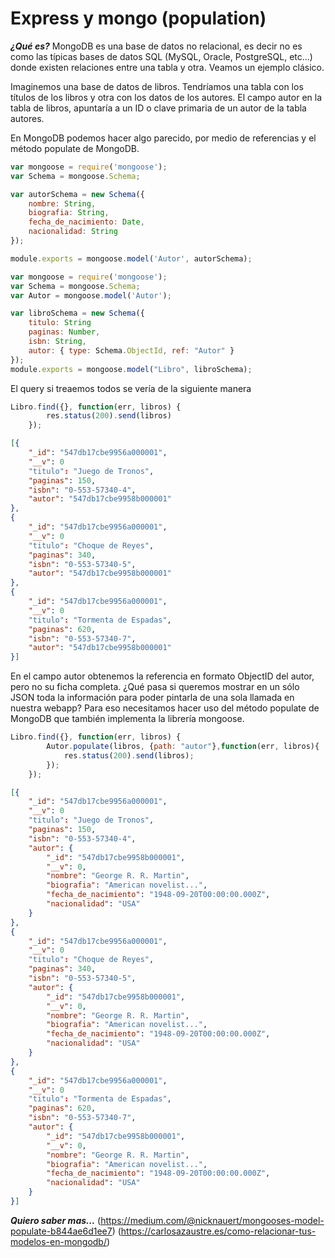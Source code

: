# Express y mongo (population) #

***¿Qué es?***
MongoDB es una base de datos no relacional, es decir no es como las típicas bases de datos SQL (MySQL, Oracle, PostgreSQL, etc...) donde existen relaciones entre una tabla y otra. Veamos un ejemplo clásico.

Imaginemos una base de datos de libros. Tendríamos una tabla con los títulos de los libros y otra con los datos de los autores. El campo autor en la tabla de libros, apuntaría a un ID o clave primaria de un autor de la tabla autores.

En MongoDB podemos hacer algo parecido, por medio de referencias y el método populate de MongoDB.

```javascript
var mongoose = require('mongoose');
var Schema = mongoose.Schema;

var autorSchema = new Schema({
	nombre: String,
    biografia: String,
    fecha_de_nacimiento: Date,
    nacionalidad: String
});

module.exports = mongoose.model('Autor', autorSchema);
```


```javascript
var mongoose = require('mongoose');
var Schema = mongoose.Schema;
var Autor = mongoose.model('Autor');

var libroSchema = new Schema({
	titulo: String
    paginas: Number,
    isbn: String,
    autor: { type: Schema.ObjectId, ref: "Autor" } 
});
module.exports = mongoose.model("Libro", libroSchema);

```

El query si treaemos todos se vería de la siguiente manera
```javascript
Libro.find({}, function(err, libros) {
    	res.status(200).send(libros)
    });
```

```json
[{
    "_id": "547db17cbe9956a000001",
    "__v": 0
    "titulo": "Juego de Tronos",
    "paginas": 150,
    "isbn": "0-553-57340-4", 
    "autor": "547db17cbe9958b000001"
},
{
    "_id": "547db17cbe9956a000001",
    "__v": 0
    "titulo": "Choque de Reyes",
    "paginas": 340,
    "isbn": "0-553-57340-5",
    "autor": "547db17cbe9958b000001"
},
{
    "_id": "547db17cbe9956a000001",
    "__v": 0
    "titulo": "Tormenta de Espadas",
    "paginas": 620,
    "isbn": "0-553-57340-7",
    "autor": "547db17cbe9958b000001"
}]
```

En el campo autor obtenemos la referencia en formato ObjectID del autor, pero no su ficha completa. ¿Qué pasa si queremos mostrar en un sólo JSON toda la información para poder pintarla de una sola llamada en nuestra webapp? Para eso necesitamos hacer uso del método populate de MongoDB que también implementa la librería mongoose.


```javascript
Libro.find({}, function(err, libros) {
    	Autor.populate(libros, {path: "autor"},function(err, libros){
        	res.status(200).send(libros);
        }); 
    });
```

```json
[{
    "_id": "547db17cbe9956a000001",
    "__v": 0
    "titulo": "Juego de Tronos",
    "paginas": 150,
    "isbn": "0-553-57340-4", 
    "autor": {
    	"_id": "547db17cbe9958b000001",
        "__v": 0,
        "nombre": "George R. R. Martin",
        "biografia": "American novelist...",
        "fecha_de_nacimiento": "1948-09-20T00:00:00.000Z",
        "nacionalidad": "USA"
    }
},
{
    "_id": "547db17cbe9956a000001",
    "__v": 0
    "titulo": "Choque de Reyes",
    "paginas": 340,
    "isbn": "0-553-57340-5",
    "autor": {
    	"_id": "547db17cbe9958b000001",
        "__v": 0,
        "nombre": "George R. R. Martin",
        "biografia": "American novelist...",
        "fecha_de_nacimiento": "1948-09-20T00:00:00.000Z",
        "nacionalidad": "USA"
    }
},
{
    "_id": "547db17cbe9956a000001",
    "__v": 0
    "titulo": "Tormenta de Espadas",
    "paginas": 620,
    "isbn": "0-553-57340-7",
    "autor": {
    	"_id": "547db17cbe9958b000001",
        "__v": 0,
        "nombre": "George R. R. Martin",
        "biografia": "American novelist...",
        "fecha_de_nacimiento": "1948-09-20T00:00:00.000Z",
        "nacionalidad": "USA"
    }
}]
```

***Quiero saber mas...***
(https://medium.com/@nicknauert/mongooses-model-populate-b844ae6d1ee7)
(https://carlosazaustre.es/como-relacionar-tus-modelos-en-mongodb/)